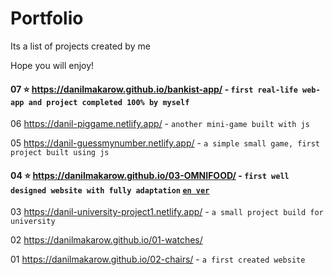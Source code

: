# Portfolio

Its a list of projects created by me

Hope you will enjoy!

#### 07 ⭐ https://danilmakarow.github.io/bankist-app/ - `first real-life web-app and project completed 100% by myself`

06 https://danil-piggame.netlify.app/ - `another mini-game built with js`

05 https://danil-guessmynumber.netlify.app/ - `a simple small game, first project built using js`

#### 04 ⭐ https://danilmakarow.github.io/03-OMNIFOOD/ - `first well designed website with fully adaptation` <a href="https://omnifood.dev/"> `en ver` </a>

03 https://danil-university-project1.netlify.app/ - `a small project build for university`

02 https://danilmakarow.github.io/01-watches/

01 https://danilmakarow.github.io/02-chairs/ - `a first created website`
